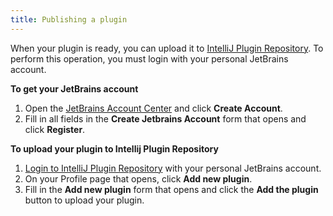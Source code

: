 ```yaml
---
title: Publishing a plugin
---
```


When your plugin is ready, you can upload it to [IntelliJ Plugin Repository](https://plugins.jetbrains.com). To perform this operation, you must login with your personal JetBrains account.

**To get your JetBrains account**

1. Open the [JetBrains Account Center](https://account.jetbrains.com) and click **Create Account**.
2. Fill in all fields in the **Create Jetbrains Account** form that opens and click **Register**.

**To upload your plugin to Intellij Plugin Repository**

1. [Login to IntelliJ Plugin Repository](https://plugins.jetbrains.com/space) with your personal JetBrains account.
2. On your Profile page that opens, click **Add new plugin**.
3. Fill in the **Add new plugin** form that opens and click the **Add the plugin** button to upload your plugin.
